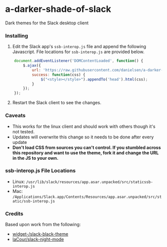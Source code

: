 # a-darker-shade-of-slack
Dark themes for the Slack desktop client

### Installing

1. Edit the Slack app's `ssb-interop.js` file and append the following Javascript. File locations for `ssb-interop.js` are provided below.

```javascript
    document.addEventListener('DOMContentLoaded', function() {
        $.ajax({
            url: 'https://raw.githubusercontent.com/danielsen/a-darker-shade-of-slack/master/css/black.css',
            success: function(css) {
                $("<style></style>").appendTo('head').html(css);
            }
        });
    });
```

2. Restart the Slack client to see the changes.

### Caveats

- This works for the linux client and should work with others though it's not tested.
- Updates will overwrite this change so it needs to be done after every update
- **Don't load CSS from sources you can't control. If you stumbled across this 
repository and want to use the theme, fork it and change the URL in the JS to your own.**

### ssb-interop.js File Locations

- Linux: `/usr/lib/slack/resources/app.asar.unpacked/src/staticssb-interop.js` 
- Mac: `/Applications/Slack.app/Contents/Resources/app.asar.unpacked/src/static/ssb-interop.js`

### Credits

Based upon work from the following:

- [widget-/slack-black-theme](https://github.com/widget-/slack-black-theme)
- [laCour/slack-night-mode](https://github.com/laCour/slack-night-mode)
